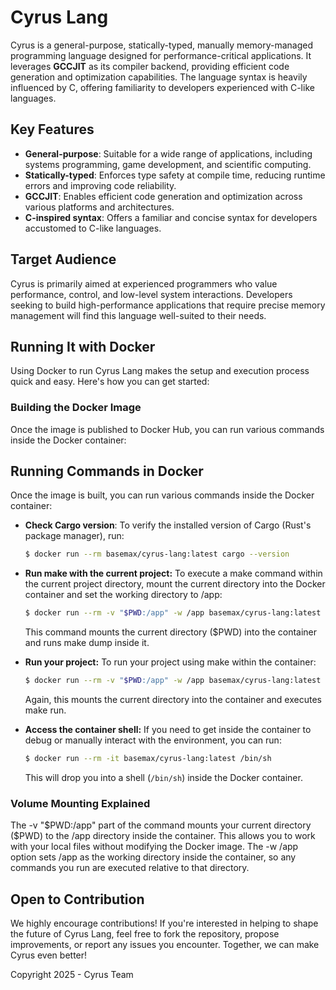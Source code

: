 # Cyrus Lang

Cyrus is a general-purpose, statically-typed, manually memory-managed programming language designed for performance-critical applications. It leverages **GCCJIT** as its compiler backend, providing efficient code generation and optimization capabilities. The language syntax is heavily influenced by C, offering familiarity to developers experienced with C-like languages.

## Key Features

- **General-purpose**: Suitable for a wide range of applications, including systems programming, game development, and scientific computing.
- **Statically-typed**: Enforces type safety at compile time, reducing runtime errors and improving code reliability.
- **GCCJIT**: Enables efficient code generation and optimization across various platforms and architectures.
- **C-inspired syntax**: Offers a familiar and concise syntax for developers accustomed to C-like languages.

## Target Audience

Cyrus is primarily aimed at experienced programmers who value performance, control, and low-level system interactions. Developers seeking to build high-performance applications that require precise memory management will find this language well-suited to their needs.

## Running It with Docker

Using Docker to run Cyrus Lang makes the setup and execution process quick and easy. Here's how you can get started:

### Building the Docker Image

Once the image is published to Docker Hub, you can run various commands inside the Docker container:

## Running Commands in Docker

Once the image is built, you can run various commands inside the Docker container:

- **Check Cargo version**: To verify the installed version of Cargo (Rust's package manager), run:

    ```bash
    $ docker run --rm basemax/cyrus-lang:latest cargo --version
    ```

- **Run make with the current project:** To execute a make command within the current project directory, mount the current directory into the Docker container and set the working directory to /app:

    ```bash
    $ docker run --rm -v "$PWD:/app" -w /app basemax/cyrus-lang:latest make dump
    ```

    This command mounts the current directory ($PWD) into the container and runs make dump inside it.

- **Run your project:** To run your project using make within the container:

    ```bash
    $ docker run --rm -v "$PWD:/app" -w /app basemax/cyrus-lang:latest make run
    ```

    Again, this mounts the current directory into the container and executes make run.

- **Access the container shell:** If you need to get inside the container to debug or manually interact with the environment, you can run:

    ```bash
    $ docker run --rm -it basemax/cyrus-lang:latest /bin/sh
    ```

    This will drop you into a shell (`/bin/sh`) inside the Docker container.

### Volume Mounting Explained

The -v "$PWD:/app" part of the command mounts your current directory ($PWD) to the /app directory inside the container. This allows you to work with your local files without modifying the Docker image. The -w /app option sets /app as the working directory inside the container, so any commands you run are executed relative to that directory.

## Open to Contribution

We highly encourage contributions! If you're interested in helping to shape the future of Cyrus Lang, feel free to fork the repository, propose improvements, or report any issues you encounter. Together, we can make Cyrus even better!

Copyright 2025 - Cyrus Team
